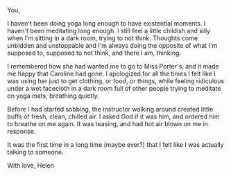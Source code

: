 You,

I haven't been doing yoga long enough to have existential moments. I haven't been meditating long enough. I still feel a little childish and silly when I'm sitting in a dark room, trying to not think. Thoughts come unbidden and unstoppable and I'm always doing the opposite of what I'm supposed to, supposed to not think, and there I am, thinking.

I remembered how she had wanted me to go to Miss Porter's, and it made me happy that Caroline had gone. I apologized for all the times I felt like I was using her just to get clothing, or food, or things, while feeling ridiculous under a wet facecloth in a dark room full of other people trying to meditate on yoga mats, breathing quietly.

Before I had started sobbing, the instructor walking around created little buffs of fresh, clean, chilled air. I asked God if it was him, and ordered him to breathe on me again. It was teasing, and had hot air blown on me in response.

It was the first time in a long time (maybe ever?) that I felt like I was actually talking to someone.

With love,
Helen